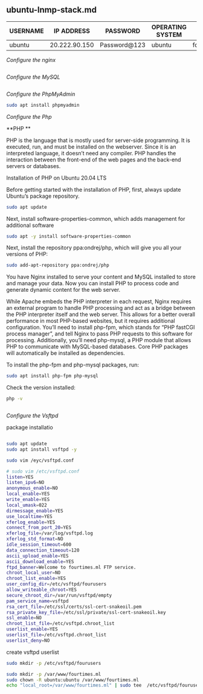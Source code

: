 ## ubuntu-lnmp-stack.md

| USERNAME | IP ADDRESS | PASSWORD | OPERATING SYSTEM | DOMAIN | SSL CERTIFICATE |
|---|---|---|---|---|---|
|ubuntu|20.222.90.150|Password@123| ubuntu | fourtimes.ml | |

_Configure the nginx_

```bash


```

_Configure the MySQL_

```bash


```

_Configure the PhpMyAdmin_

```bash
sudo apt install phpmyadmin

```

_Configure the Php_

 **PHP **


PHP is the language that is mostly used for server-side programming. It is executed, run, and must be installed on the webserver. Since it is an interpreted language, it doesn’t need any compiler. PHP handles the interaction between the front-end of the web pages and the back-end servers or databases.


Installation of PHP on Ubuntu 20.04 LTS

Before getting started with the installation of PHP, first, always update Ubuntu’s package repository.

```bash
sudo apt update
```

Next, install software-properties-common, which adds management for additional software

```bash
sudo apt -y install software-properties-common
```
Next, install the repository ppa:ondrej/php, which will give you all your versions of PHP:

```bash
sudo add-apt-repository ppa:ondrej/php
```

You have Nginx installed to serve your content and MySQL installed to store and manage your data. Now you can install PHP to process code and generate dynamic content for the web server.

While Apache embeds the PHP interpreter in each request, Nginx requires an external program to handle PHP processing and act as a bridge between the PHP interpreter itself and the web server. This allows for a better overall performance in most PHP-based websites, but it requires additional configuration. You’ll need to install php-fpm, which stands for “PHP fastCGI process manager”, and tell Nginx to pass PHP requests to this software for processing. Additionally, you’ll need php-mysql, a PHP module that allows PHP to communicate with MySQL-based databases. Core PHP packages will automatically be installed as dependencies.

To install the php-fpm and php-mysql packages, run:

```bash
sudo apt install php-fpm php-mysql

```


Check the version installed:

```bash
php -v
```



```bash


```

_Configure the Vsftpd_

package installatio

```bash

sudo apt update
sudo apt install vsftpd -y
```

```bash
sudo vim /eyc/vsftpd.conf
```

```bash
# sudo vim /etc/vsftpd.conf
listen=YES
listen_ipv6=NO
anonymous_enable=NO
local_enable=YES
write_enable=YES
local_umask=022
dirmessage_enable=YES
use_localtime=YES
xferlog_enable=YES
connect_from_port_20=YES
xferlog_file=/var/log/vsftpd.log
xferlog_std_format=NO
idle_session_timeout=600
data_connection_timeout=120
ascii_upload_enable=YES
ascii_download_enable=YES
ftpd_banner=Welcome to fourtimes.ml FTP service.
chroot_local_user=NO
chroot_list_enable=YES
user_config_dir=/etc/vsftpd/fourusers
allow_writeable_chroot=YES
secure_chroot_dir=/var/run/vsftpd/empty
pam_service_name=vsftpd
rsa_cert_file=/etc/ssl/certs/ssl-cert-snakeoil.pem
rsa_private_key_file=/etc/ssl/private/ssl-cert-snakeoil.key
ssl_enable=NO
chroot_list_file=/etc/vsftpd.chroot_list
userlist_enable=YES
userlist_file=/etc/vsftpd.chroot_list
userlist_deny=NO


```
create vsftpd userlist

```bash
sudo mkdir -p /etc/vsftpd/fourusers

sudo mkdir -p /var/www/fourtimes.ml
sudo chown -R ubuntu:ubuntu /var/www/fourtimes.ml
echo "local_root=/var/www/fourtimes.ml" | sudo tee  /etc/vsftpd/fourusers/user
```
